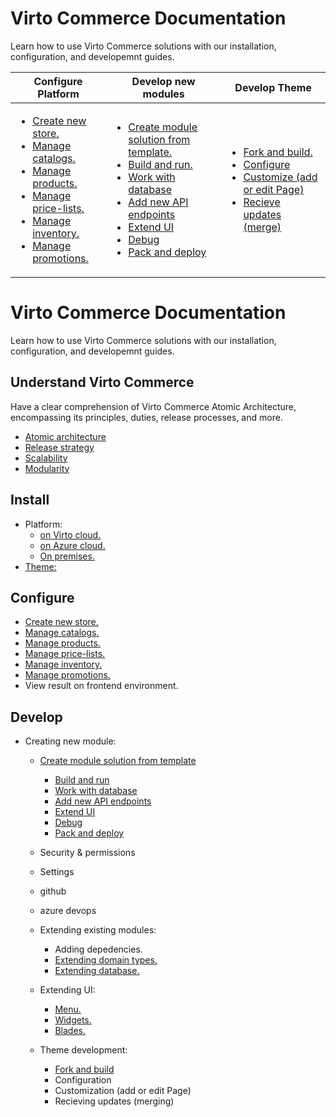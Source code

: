 # Virto Commerce Documentation

Learn how to use Virto Commerce solutions with our installation, configuration, and developemnt guides.


|Configure Platform| Develop new modules| Develop Theme|
|------------------|--------------------|-------------|
|<ul><li>[Create new store.](https://docs.virtocommerce.org/platform/user-guide/store/adding-new-store/)</li><li>[Manage catalogs.](https://docs.virtocommerce.org/platform/user-guide/catalog/add-new-catalog/)</li><li>[Manage products.](https://docs.virtocommerce.org/platform/user-guide/catalog/managing-products/)</li><li>[Manage price-lists.](https://docs.virtocommerce.org/platform/user-guide/pricing/creating-new-price-list/)</li><li>[Manage inventory.](https://docs.virtocommerce.org/platform/user-guide/inventory/managing-inventory/)</li><li>[Manage promotions.](https://docs.virtocommerce.org/platform/user-guide/marketing/managing-promotions/)</li></ul>| <ul><li>[Create module solution from template.](https://docs.virtocommerce.org/platform/developer-guide/Tutorials-and-How-tos/Tutorials/creating-custom-module/)</li><li>[Build and run.](https://docs.virtocommerce.org/platform/developer-guide/Tutorials-and-How-tos/Tutorials/creating-custom-module/#create-solution-from-template)</li><li>[Work with database](https://docs.virtocommerce.org/platform/developer-guide/Tutorials-and-How-tos/Tutorials/creating-custom-module/#work-with-database)</li><li>[Add new API endpoints](https://docs.virtocommerce.org/platform/developer-guide/Tutorials-and-How-tos/Tutorials/creating-custom-module/#adding-new-api)</li><li>[Extend UI](https://docs.virtocommerce.org/platform/developer-guide/Tutorials-and-How-tos/Tutorials/creating-custom-module/#extend-vc-manager-with-new-ui)</li><li>[Debug](https://docs.virtocommerce.org/platform/developer-guide/Tutorials-and-How-tos/Tutorials/creating-custom-module/#test-and-debug-api)</li><li>[Pack and deploy](https://docs.virtocommerce.org/platform/developer-guide/Tutorials-and-How-tos/Tutorials/creating-custom-module/#pack-your-module)</li></ul>|<ul><li>[Fork and build.](https://www.virtocommerce.org/t/how-to-contribute-to-virto-commerce/459)</li><li>[Configure]()</li><li> [Customize (add or edit Page)]()</li><li>[Recieve updates (merge)]()</li></ul>|






























# Virto Commerce Documentation

Learn how to use Virto Commerce solutions with our installation, configuration, and developemnt guides.

## Understand Virto Commerce

Have a clear comprehension of Virto Commerce Atomic Architecture, encompassing its principles, duties, release processes, and more. 

* [Atomic architecture](https://virtocommerce.com/atomic-architecture)
* [Release strategy](https://docs.virtocommerce.org/platform/developer-guide/Updating-Virto-Commerce-Based-Project/release-strategy-overview/)
* [Scalability](https://docs.virtocommerce.org/platform/developer-guide/Fundamentals/Scalability/scalability-options/)
* [Modularity](https://docs.virtocommerce.org/platform/developer-guide/Fundamentals/Modularity/01-overview/)

## Install

* Platform:
    - [on Virto cloud.](https://docs.virtocommerce.org/platform/developer-guide/Getting-Started/Installation-Guide/windows/#use-virto-commerce-cli)
    - [on Azure cloud.](https://docs.virtocommerce.org/platform/developer-guide/Tutorials-and-How-tos/How-tos/deploy-platform-on-azure/)
    - [On premises.](https://docs.virtocommerce.org/platform/developer-guide/Getting-Started/Installation-Guide/windows/#download-precompiled-binaries)
* [Theme:](http://localhost/storefront/developer-guide/getting-started/quickstart-on-windows/#install-vc-theme-b2b-vue-from-bundle)

## Configure

- [Create new store.](https://docs.virtocommerce.org/platform/user-guide/store/adding-new-store/)
- [Manage catalogs.](https://docs.virtocommerce.org/platform/user-guide/catalog/add-new-catalog/)
- [Manage products.](https://docs.virtocommerce.org/platform/user-guide/catalog/managing-products/)
- [Manage price-lists.](https://docs.virtocommerce.org/platform/user-guide/pricing/creating-new-price-list/)
- [Manage inventory.](https://docs.virtocommerce.org/platform/user-guide/inventory/managing-inventory/)
- [Manage promotions.](https://docs.virtocommerce.org/platform/user-guide/marketing/managing-promotions/)
- View result on frontend environment.

## Develop

*  Creating new module:
	- [Create module solution from template](https://docs.virtocommerce.org/platform/developer-guide/Tutorials-and-How-tos/Tutorials/creating-custom-module/)
	    - [Build and run](https://docs.virtocommerce.org/platform/developer-guide/Tutorials-and-How-tos/Tutorials/creating-custom-module/#create-solution-from-template)
        - [Work with database](https://docs.virtocommerce.org/platform/developer-guide/Tutorials-and-How-tos/Tutorials/creating-custom-module/#work-with-database)
        - [Add new API endpoints](https://docs.virtocommerce.org/platform/developer-guide/Tutorials-and-How-tos/Tutorials/creating-custom-module/#adding-new-api)
        - [Extend UI](https://docs.virtocommerce.org/platform/developer-guide/Tutorials-and-How-tos/Tutorials/creating-custom-module/#extend-vc-manager-with-new-ui)
        - [Debug](https://docs.virtocommerce.org/platform/developer-guide/Tutorials-and-How-tos/Tutorials/creating-custom-module/#test-and-debug-api)
        - [Pack and deploy](https://docs.virtocommerce.org/platform/developer-guide/Tutorials-and-How-tos/Tutorials/creating-custom-module/#pack-your-module)
    
    - Security & permissions
	- Settings
	- github
	- azure devops
    - Extending existing modules:
        - Adding depedencies.
        - [Extending domain types.](https://docs.virtocommerce.org/platform/developer-guide/Tutorials-and-How-tos/Tutorials/extending-domain-models/)
        - [Extending database.](https://docs.virtocommerce.org/platform/developer-guide/Tutorials-and-How-tos/Tutorials/extending-database-model/)
	- Extending UI:
        - [Menu.](https://docs.virtocommerce.org/platform/developer-guide/Platform-Manager/Extensibility-Points/extending-main-menu/)
        - [Widgets.](https://docs.virtocommerce.org/platform/developer-guide/Platform-Manager/Extensibility-Points/widgets/)
        - [Blades.](https://docs.virtocommerce.org/platform/developer-guide/Platform-Manager/Extensibility-Points/blades-and-navigation/)
    - Theme development:
        - [Fork and build](https://www.virtocommerce.org/t/how-to-contribute-to-virto-commerce/459)
        - Configuration 
        - Customization (add or edit Page)
        - Recieving updates (merging)